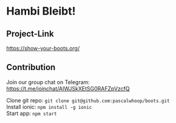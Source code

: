 # Hambi Bleibt!

## Project-Link

<https://show-your-boots.org/>

## Contribution

Join our group chat on Telegram: https://t.me/joinchat/AIWJSkXEtSG0RAFZpVzcfQ  

Clone git repo: `git clone git@github.com:pascalwhoop/boots.git`  
Install ionic: `npm install -g ionic`  
Start app: `npm start`

